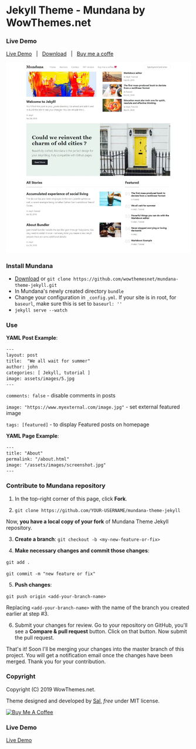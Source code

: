 # Jekyll Theme - Mundana by WowThemes.net

### Live Demo

[Live Demo](https://wowthemesnet.github.io/mundana-theme-jekyll/) &nbsp; | &nbsp; 
[Download](https://github.com/wowthemesnet/mundana-theme-jekyll/archive/master.zip) &nbsp; | &nbsp; 
[Buy me a coffe](https://wowthemesnet.github.io/mundana-theme-jekyll//buy-me-a-coffee.html)

![mundana jekyll theme screenshot](assets/images/screenshot.jpg)

### Install Mundana

- [Download](https://github.com/wowthemesnet/mundana-theme-jekyll/archive/master.zip) or `git clone https://github.com/wowthemesnet/mundana-theme-jekyll.git`
- In Mundana's newly created directory `bundle`
- Change your configuration in `_config.yml`. If your site is in root, for `baseurl`, make sure this is set to `baseurl: ''`
- `jekyll serve --watch`

### Use

**YAML Post Example**:

```
---
layout: post
title:  "We all wait for summer"
author: john
categories: [ Jekyll, tutorial ]
image: assets/images/5.jpg
---
```

`comments: false` - disable comments in posts

`image: "https://www.myexternal.com/image.jpg"`  - set external featured image

`tags: [featured]` - to display Featured posts on homepage


**YAML Page Example**:

```
---
title: "About"
permalink: "/about.html"
image: "/assets/images/screenshot.jpg"
---
```

### Contribute to Mundana repository

1. In the top-right corner of this page, click **Fork**.

2. `git clone https://github.com/YOUR-USERNAME/mundana-theme-jekyll`

Now, **you have a local copy of your fork** of Mundana Theme Jekyll repository.

3. **Create a branch**: `git checkout -b <my-new-feature-or-fix>`

4. **Make necessary changes and commit those changes**:

`git add .`

`git commit -m "new feature or fix"`

5. **Push changes**:

`git push origin <add-your-branch-name>`

Replacing `<add-your-branch-name>` with the name of the branch you created earlier at step #3.

6. Submit your changes for review. Go to your repository on GitHub, you'll see a **Compare & pull request** button. Click on that button. Now submit the pull request.

That's it! Soon I'll be merging your changes into the master branch of this project. You will get a notification email once the changes have been merged. Thank you for your contribution.


### Copyright

Copyright (C) 2019 WowThemes.net.

Theme designed and developed by [Sal](https://www.wowthemes.net), *free* under MIT license. 

<a href="https://wowthemesnet.github.io/mundana-theme-jekyll//buy-me-a-coffee.html" target="_blank"><img src="https://www.buymeacoffee.com/assets/img/custom_images/orange_img.png" alt="Buy Me A Coffee" style="height: auto !important;width: auto !important;" ></a>

### Live Demo

[Live Demo](https://wowthemesnet.github.io/mundana-theme-jekyll/)